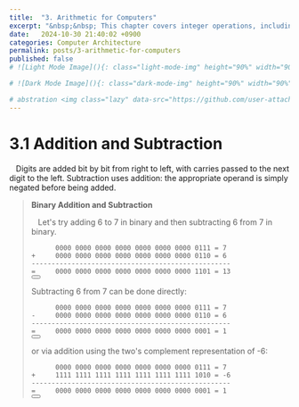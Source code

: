 ```yaml
---
title:  "3. Arithmetic for Computers"
excerpt: "&nbsp;&nbsp; This chapter covers integer operations, including addition, subtraction, multiplication, and division algorithms, as well as the related hardware structure. For floating-point operations, it explains the IEEE-754 standard representation." 
date:   2024-10-30 21:40:02 +0900
categories: Computer Architecture
permalink: posts/3-arithmetic-for-computers
published: false
# ![Light Mode Image](){: class="light-mode-img" height="90%" width="90%"}

# ![Dark Mode Image](){: class="dark-mode-img" height="90%" width="90%"}

# abstration <img class="lazy" data-src="https://github.com/user-attachments/assets/88804cf0-05c4-4f03-8319-3161edd6f5b7#right" alt="image" height="5%" width="5%">**
---
```

# 3.1 Addition and Subtraction

&nbsp;&nbsp; Digits are added bit by bit from right to left, with carries passed to the next digit to the left. Subtraction uses addition: the appropriate operand is simply negated before being added.

> **Binary Addition and Subtraction**
>
> &nbsp;&nbsp; Let's try adding 6 to 7 in binary and then subtracting 6 from 7 in binary.
>
> <div class="bg"></div>
>
> <pre><code class="language-text">      0000 0000 0000 0000 0000 0000 0000 0111 = 7
> +     0000 0000 0000 0000 0000 0000 0000 0110 = 6
> --------------------------------------------------
> =     0000 0000 0000 0000 0000 0000 0000 1101 = 13
> </code><button class="copy" type="button" aria-label="Copy code to clipboard"><i class="fa-regular fa-clone"></i></button></pre>
> 
> <div class="bg"></div>
>
> Subtracting 6 from 7 can be done directly:
>
> <div class="bg"></div>
>
> <pre><code class="language-text">      0000 0000 0000 0000 0000 0000 0000 0111 = 7
> -     0000 0000 0000 0000 0000 0000 0000 0110 = 6
> --------------------------------------------------
> =     0000 0000 0000 0000 0000 0000 0000 0001 = 1
> </code><button class="copy" type="button" aria-label="Copy code to clipboard"><i class="fa-regular fa-clone"></i></button></pre>
>
> <div class="bg"></div>
>
> or via addition using the two's complement representation of -6:
>
> <div class="bg"></div>
>
> <pre><code class="language-text">      0000 0000 0000 0000 0000 0000 0000 0111 = 7
> +     1111 1111 1111 1111 1111 1111 1111 1010 = -6
> --------------------------------------------------
> =     0000 0000 0000 0000 0000 0000 0000 0001 = 1
> </code><button class="copy" type="button" aria-label="Copy code to clipboard"><i class="fa-regular fa-clone"></i></button></pre>

